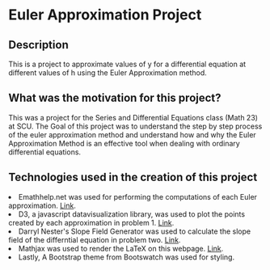 # Euler Approximation Project

## Description
This is a project to approximate values of y for a differential equation at different values of h using the Euler Approximation method.

## What was the motivation for this project?
This was a project for the Series and Differential Equations class (Math 23) at SCU. The Goal of this project was to understand the step by step process of the euler approximation method and understand how and why the Euler Approximation Method is an effective tool when dealing with ordinary differential equations.

## Technologies used in the creation of this project
<li> Emathhelp.net was used for performing the computations of each Euler approximation. <a href="https://www.emathhelp.net/calculators/differential-equations/euler-method-calculator/?f=5-3+sqrt+y&type=h&h=0.1&x=0&y=2&e=2.5&steps=on" target="_blank">Link</a>.</li>

<li>D3, a javascript datavisualization library, was used to plot the points created by each approximation in problem 1. <a href="https://www.d3-graph-gallery.com/graph/connectedscatter_select.html"target="_blank">Link</a>.</li>

<li>Darryl Nester's Slope Field Generator was used to calculate the slope field of the differntial equation in problem
    two. <a href="https://homepages.bluffton.edu/~nesterd/apps/slopefields.html"target="_blank">Link</a>.</li>

<li>Mathjax was used to render the LaTeX on this webpage. <a href="https://www.mathjax.org/"target="_blank">Link</a>.</li>

<li>Lastly, A Bootstrap theme from Bootswatch was used for styling.</li>
